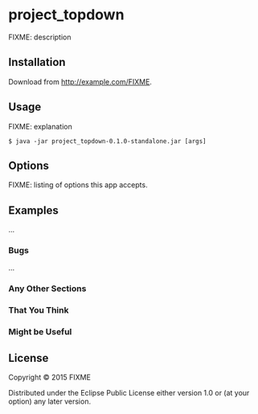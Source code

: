 # project_topdown

FIXME: description

## Installation

Download from http://example.com/FIXME.

## Usage

FIXME: explanation

    $ java -jar project_topdown-0.1.0-standalone.jar [args]

## Options

FIXME: listing of options this app accepts.

## Examples

...

### Bugs

...

### Any Other Sections
### That You Think
### Might be Useful

## License

Copyright © 2015 FIXME

Distributed under the Eclipse Public License either version 1.0 or (at
your option) any later version.
